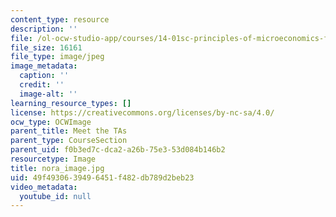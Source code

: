 ```yaml
---
content_type: resource
description: ''
file: /ol-ocw-studio-app/courses/14-01sc-principles-of-microeconomics-fall-2011/49f4930639496451f482db789d2beb23_nora_image.jpg
file_size: 16161
file_type: image/jpeg
image_metadata:
  caption: ''
  credit: ''
  image-alt: ''
learning_resource_types: []
license: https://creativecommons.org/licenses/by-nc-sa/4.0/
ocw_type: OCWImage
parent_title: Meet the TAs
parent_type: CourseSection
parent_uid: f0b3ed7c-dca2-a26b-75e3-53d084b146b2
resourcetype: Image
title: nora_image.jpg
uid: 49f49306-3949-6451-f482-db789d2beb23
video_metadata:
  youtube_id: null
---
```

